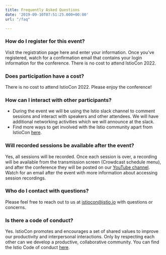 ```yaml
---
title: Frequently Asked Questions
date: '2019-09-10T07:51:25.000+00:00'
url: "/faq"

---
```

### How do I register for this event?
Visit the registration page here and enter your information. Once you’ve registered, watch for a confirmation email that contains your login information for the conference. There is no cost to attend IstioCon 2022.

### Does participation have a cost?
There is no cost to attend IstioCon 2022. Please enjoy the conference!

### How can I interact with other participants?
* During the event we will be using the Istio slack channel to comment sessions and interact with speakers and other attendees. We will have additional networking activities which we will announce at the slack.
* Find more ways to get involved with the Istio community apart from IstioCon [here](https://istio.io/latest/about/community/join/). 

### Will recorded sessions be available after the event?
Yes, all sessions will be recorded. Once each session is over, a recording will be available from the transmission screen (Crowdcast schedule menu), and after the conference they will be posted on our [YouTube channel](https://www.youtube.com/channel/UC-zVlo1F3mUbExQ96fABWcQ). Watch for an email after the event with more information about accessing session recordings.

### Who do I contact with questions?
Please feel free to reach out to us at istiocon@istio.io with questions or concerns. 

### Is there a code of conduct?
Yes. IstioCon promotes and encourages a set of shared values to improve our productivity and interpersonal interactions. Only by respecting each other can we develop a productive, collaborative community. You can find the Istio Code of conduct [here](https://github.com/istio/community/blob/master/CONTRIBUTING.md#code-of-conduct).
